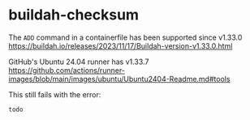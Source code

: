 # buildah-checksum

The `ADD` command in a containerfile has been supported since v1.33.0 https://buildah.io/releases/2023/11/17/Buildah-version-v1.33.0.html 

GitHub's Ubuntu 24.04 runner has v1.33.7 https://github.com/actions/runner-images/blob/main/images/ubuntu/Ubuntu2404-Readme.md#tools

This still fails with the error:

```
todo
```